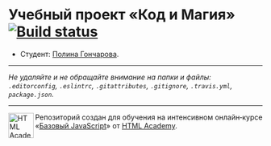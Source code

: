 # Учебный проект «Код и Магия» [![Build status][travis-image]][travis-url]

* Студент: [Полина Гончарова](https://up.htmlacademy.ru/javascript/9/user/202706).

---

_Не удаляйте и не обращайте внимание на папки и файлы:_<br>
_`.editorconfig`, `.eslintrc`, `.gitattributes`, `.gitignore`, `.travis.yml`, `package.json`._

---

<a href="https://htmlacademy.ru/intensive/javascript"><img align="left" width="50" height="50" title="HTML Academy" src="https://up.htmlacademy.ru/static/img/intensive/javascript/logo-for-github.svg"></a>

Репозиторий создан для обучения на интенсивном онлайн‑курсе «[Базовый JavaScript](https://htmlacademy.ru/intensive/javascript)» от [HTML Academy](https://htmlacademy.ru).

[travis-image]: https://travis-ci.org/htmlacademy-javascript/202706-code-and-magick.svg?branch=master
[travis-url]: https://travis-ci.org/htmlacademy-javascript/202706-code-and-magick
